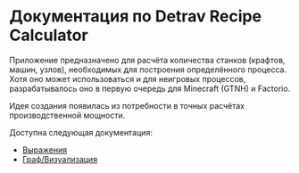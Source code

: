 ﻿# Документация по Detrav Recipe Calculator

Приложение предназначено для расчёта количества станков (крафтов, машин, узлов), необходимых для построения определённого процесса. Хотя оно может использоваться и для неигровых процессов, разрабатывалось оно в первую очередь для Minecraft (GTNH) и Factorio.

Идея создания появилась из потребности в точных расчётах производственной мощности.

Доступна следующая документация:

- [Выражения](expressions.md)
- [Граф/Визуализация](graph.md)